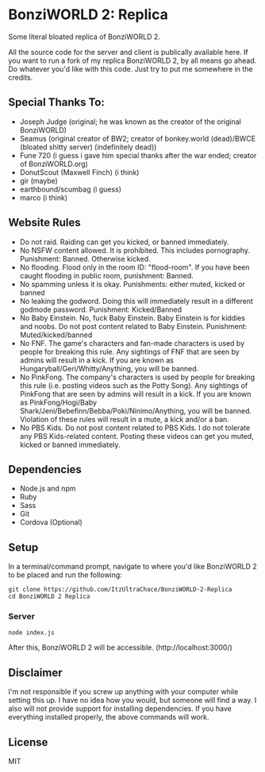 # BonziWORLD 2: Replica
Some literal bloated replica of BonziWORLD 2.

All the source code for the server and client is publically available here. If you want to run a fork of my replica BonziWORLD 2, by all means go ahead.
Do whatever you'd like with this code. Just try to put me somewhere in the credits.

## Special Thanks To:

- Joseph Judge (original; he was known as the creator of the original BonziWORLD)
- Seamus (original creator of BW2; creator of bonkey.world (dead)/BWCE (bloated shitty server) (indefinitely dead))
- Fune 720 (i guess i gave him special thanks after the war ended; creator of BonziWORLD.org)
- DonutScout (Maxwell Finch) (i think)
- gir (maybe)
- earthbound/scumbag (i guess)
- marco (i think)


## Website Rules
- Do not raid. Raiding can get you kicked, or banned immediately.
- No NSFW content allowed. It is prohibited. This includes pornography. Punishment: Banned. Otherwise kicked.
- No flooding. Flood only in the room ID: "flood-room". If you have been caught flooding in public room, punishment: Banned.
- No spamming unless it is okay. Punishments: either muted, kicked or banned
- No leaking the godword. Doing this will immediately result in a different godmode password. Punishment: Kicked/Banned
- No Baby Einstein. No, fuck Baby Einstein. Baby Einstein is for kiddies and noobs. Do not post content related to Baby Einstein. Punishment: Muted/kicked/banned
- No FNF. The game's characters and fan-made characters is used by people for breaking this rule. Any sightings of FNF that are seen by admins will result in a kick. If you are known as Hungaryball/Geri/Whitty/Anything, you will be banned.
- No PinkFong. The company's characters is used by people for breaking this rule (i.e. posting videos such as the Potty Song). Any sightings of PinkFong that are seen by admins will result in a kick. If you are known as PinkFong/Hogi/Baby Shark/Jeni/Bebefinn/Bebba/Poki/Ninimo/Anything, you will be banned.
Violation of these rules will result in a mute, a kick and/or a ban.
- No PBS Kids. Do not post content related to PBS Kids. I do not tolerate any PBS Kids-related content. Posting these videos can get you muted, kicked or banned immediately.

## Dependencies
- Node.js and npm
- Ruby
- Sass
- Git
- Cordova (Optional)

## Setup
In a terminal/command prompt, navigate to where you'd like BonziWORLD 2 to be placed and run the following:
```
git clone https://github.com/ItzUltraChace/BonziWORLD-2-Replica
cd BonziWORLD 2 Replica
```



### Server
```
node index.js
```
After this, BonziWORLD 2 will be accessible. (http://localhost:3000/)

## Disclaimer
I'm not responsible if you screw up anything with your computer while setting this up. I have no idea how you would, but someone will find a way. I also will not provide support for installing dependencies. If you have everything installed properly, the above commands will work.

## License
MIT
